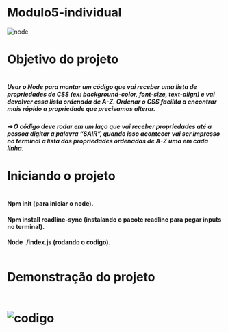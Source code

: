 # Modulo5-individual
 ![node](https://user-images.githubusercontent.com/112557978/215076703-3015c1cd-d6bc-464a-8ce8-dc17e8602354.jpg)

 <h1> Objetivo do projeto<h1>
<h5>Usar o Node para montar um código que vai receber uma lista de 
propriedades de CSS (ex: background-color, font-size, text-align) e vai devolver 
essa lista ordenada de A-Z. Ordenar o CSS facilita a encontrar mais rápido a 
propriedade que precisamos alterar.<H5>

➔ O código deve rodar em um laço que vai receber propriedades até a 
pessoa digitar a palavra “SAIR”, quando isso acontecer vai ser impresso 
no terminal a lista das propriedades ordenadas de A-Z uma em cada linha.
<h1>Iniciando o projeto <h1>

<h4>Npm init (para iniciar o node).
<h4>Npm install readline-sync (instalando o pacote readline para pegar inputs no terminal).
<h4>Node ./index.js (rodando o codigo).
 <br><br>
<h1>Demonstração do projeto
<br><br>

![codigo](https://user-images.githubusercontent.com/112557978/215076342-b499f286-d473-476f-8352-e1c9a7f0ffbd.png)
